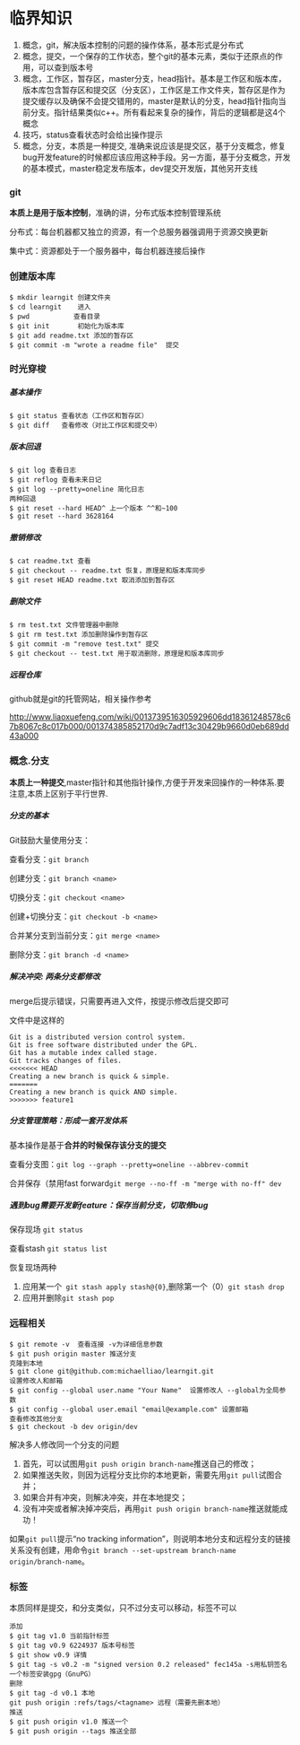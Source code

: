 # 临界知识

1. 概念，git，解决版本控制的问题的操作体系，基本形式是分布式
2. 概念，提交，一个保存的工作状态，整个git的基本元素，类似于还原点的作用，可以查到版本号
3. 概念，工作区，暂存区，master分支，head指针。基本是工作区和版本库，版本库包含暂存区和提交区（分支区），工作区是工作文件夹，暂存区是作为提交缓存以及确保不会提交错用的，master是默认的分支，head指针指向当前分支。指针结果类似c++。所有看起来复杂的操作，背后的逻辑都是这4个概念
4. 技巧，status查看状态时会给出操作提示
5. 概念，分支，本质是一种提交, 准确来说应该是提交区，基于分支概念，修复bug开发feature的时候都应该应用这种手段。另一方面，基于分支概念，开发的基本模式，master稳定发布版本，dev提交开发版，其他另开支线



### git

**本质上是用于版本控制**，准确的讲，分布式版本控制管理系统

分布式：每台机器都又独立的资源，有一个总服务器强调用于资源交换更新

集中式：资源都处于一个服务器中，每台机器连接后操作

### 创建版本库

```
$ mkdir learngit 创建文件夹
$ cd learngit    进入
$ pwd			查看目录
$ git init       初始化为版本库
$ git add readme.txt 添加的暂存区
$ git commit -m "wrote a readme file"  提交
```

### 时光穿梭

##### 基本操作

```
$ git status 查看状态（工作区和暂存区）
$ git diff	 查看修改（对比工作区和提交中）
```

##### 版本回退

```
$ git log 查看日志
$ git reflog 查看未来日记
$ git log --pretty=oneline 简化日志
两种回退
$ git reset --hard HEAD^ 上一个版本 ^^和~100
$ git reset --hard 3628164

```

##### 撤销修改

```
$ cat readme.txt 查看
$ git checkout -- readme.txt 恢复，原理是和版本库同步
$ git reset HEAD readme.txt 取消添加到暂存区
```

##### 删除文件

```
$ rm test.txt 文件管理器中删除
$ git rm test.txt 添加删除操作到暂存区
$ git commit -m "remove test.txt" 提交
$ git checkout -- test.txt 用于取消删除，原理是和版本库同步
```

##### 远程仓库

github就是git的托管网站，相关操作参考

http://www.liaoxuefeng.com/wiki/0013739516305929606dd18361248578c67b8067c8c017b000/001374385852170d9c7adf13c30429b9660d0eb689dd43a000

### 概念.分支

**本质上一种提交**,master指针和其他指针操作,方便于开发来回操作的一种体系.要注意,本质上区别于平行世界.

##### 分支的基本

Git鼓励大量使用分支：

查看分支：`git branch`

创建分支：`git branch <name>`

切换分支：`git checkout <name>`

创建+切换分支：`git checkout -b <name>`

合并某分支到当前分支：`git merge <name>`

删除分支：`git branch -d <name>`

##### 解决冲突: 两条分支都修改

merge后提示错误，只需要再进入文件，按提示修改后提交即可

文件中是这样的

```
Git is a distributed version control system.
Git is free software distributed under the GPL.
Git has a mutable index called stage.
Git tracks changes of files.
<<<<<<< HEAD
Creating a new branch is quick & simple.
=======
Creating a new branch is quick AND simple.
>>>>>>> feature1
```

##### 分支管理策略：形成一套开发体系

基本操作是基于**合并的时候保存该分支的提交**

查看分支图：`git log --graph --pretty=oneline --abbrev-commit`

合并保存（禁用fast forward`git merge --no-ff -m "merge with no-ff" dev`

##### 遇到bug需要开发新feature：保存当前分支，切取修bug

保存现场 `git status`

查看stash `git status list`

恢复现场两种

1. 应用某一个` git stash apply stash@{0}`,删除第一个（0）`git stash drop`
2. 应用并删除`git stash pop`

### 远程相关

```
$ git remote -v  查看连接 -v为详细信息参数
$ git push origin master 推送分支
克隆到本地
$ git clone git@github.com:michaelliao/learngit.git
设置修改人和邮箱
$ git config --global user.name "Your Name"  设置修改人 --global为全局参数
$ git config --global user.email "email@example.com" 设置邮箱
查看修改其他分支
$ git checkout -b dev origin/dev

```

解决多人修改同一个分支的问题

1. 首先，可以试图用`git push origin branch-name`推送自己的修改；
2. 如果推送失败，则因为远程分支比你的本地更新，需要先用`git pull`试图合并；
3. 如果合并有冲突，则解决冲突，并在本地提交；
4. 没有冲突或者解决掉冲突后，再用`git push origin branch-name`推送就能成功！

如果`git pull`提示“no tracking information”，则说明本地分支和远程分支的链接关系没有创建，用命令`git branch --set-upstream branch-name origin/branch-name`。

### 标签

本质同样是提交，和分支类似，只不过分支可以移动，标签不可以

```
添加
$ git tag v1.0 当前指针标签
$ git tag v0.9 6224937 版本号标签
$ git show v0.9 详情
$ git tag -s v0.2 -m "signed version 0.2 released" fec145a -s用私钥签名一个标签安装gpg（GnuPG）
删除
$ git tag -d v0.1 本地
git push origin :refs/tags/<tagname> 远程（需要先删本地）
推送
$ git push origin v1.0 推送一个
$ git push origin --tags 推送全部
```

